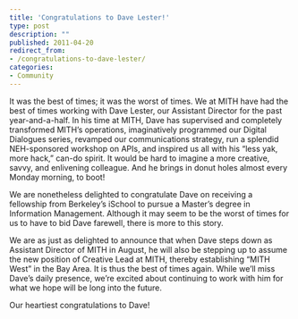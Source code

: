```yaml
---
title: 'Congratulations to Dave Lester!'
type: post
description: ""
published: 2011-04-20
redirect_from: 
- /congratulations-to-dave-lester/
categories:
- Community
---
```

It was the best of times; it was the worst of times. We at MITH have had the best of times working with Dave Lester, our Assistant Director for the past year-and-a-half. In his time at MITH, Dave has supervised and completely transformed MITH’s operations, imaginatively programmed our Digital Dialogues series, revamped our communications strategy, run a splendid NEH-sponsored workshop on APIs, and inspired us all with his “less yak, more hack,” can-do spirit. It would be hard to imagine a more creative, savvy, and enlivening colleague. And he brings in donut holes almost every Monday morning, to boot!

We are nonetheless delighted to congratulate Dave on receiving a fellowship from Berkeley’s iSchool to pursue a Master’s degree in Information Management. Although it may seem to be the worst of times for us to have to bid Dave farewell, there is more to this story.

We are as just as delighted to announce that when Dave steps down as Assistant Director of MITH in August, he will also be stepping up to assume the new position of Creative Lead at MITH, thereby establishing “MITH West” in the Bay Area. It is thus the best of times again. While we’ll miss Dave’s daily presence, we’re excited about continuing to work with him for what we hope will be long into the future.

Our heartiest congratulations to Dave!
